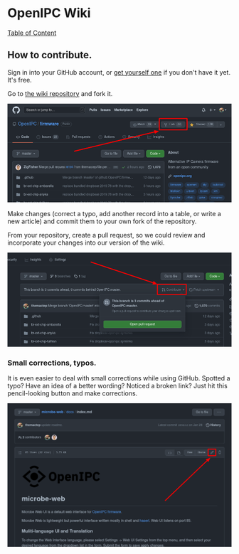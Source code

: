 # OpenIPC Wiki
[Table of Content](index.md)

How to contribute.
------------------

Sign in into your GitHub account, or [get yourself one][gh-signup] if you don't
have it yet. It's free.

Go to [the wiki repository](https://github.com/openIPC/wiki/) and fork it.

![GitHub Fork](images/gh-fork.png)

Make changes (correct a typo, add another record into a table, or write a new
article) and commit them to your own fork of the repository.

From your repository, create a pull request, so we could review and incorporate
your changes into our version of the wiki.

![GitHub Contribute](images/gh-contribute.png)

### Small corrections, typos.

It is even easier to deal with small corrections while using GitHub. Spotted a
typo? Have an idea of a better wording? Noticed a broken link? Just hit this
pencil-looking button and make corrections.

![GutHub Correction](images/gh-correction.png)

[gh-signup]: https://github.com/signup
